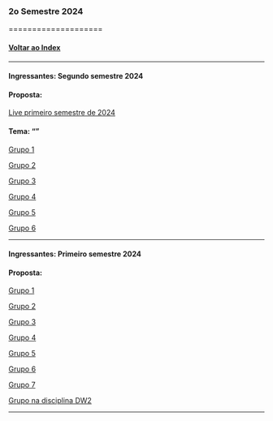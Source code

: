 
### 2o Semestre 2024
====================
#### [Voltar ao Index](README.md)

* * *
#### Ingressantes: Segundo semestre 2024
#### Proposta:  

[Live primeiro semestre de 2024]()
#### Tema: “”


[Grupo 1]()

[Grupo 2]()

[Grupo 3]()

[Grupo 4]()

[Grupo 5]()

[Grupo 6]()

* * *
#### Ingressantes: Primeiro semestre 2024
#### Proposta: 


[Grupo 1](https://github.com/bruno-santos382/PI_SEMESTRE_2)

[Grupo 2](https://github.com/GabrielVictorino8266/pi_2_semestre)

[Grupo 3](https://github.com/casemirosjunior/pi_2_semestre)

[Grupo 4](https://github.com/PI-2-semestre-DSM)

[Grupo 5](https://github.com/caiobeteghellia/pi-grupo-5)

[Grupo 6](https://github.com/jp8002/PI_FATEC_2024_2-Semestre)

[Grupo 7](https://github.com/VitorMarciano001/PI_2_semestre)

[Grupo na disciplina DW2]()
* * *

